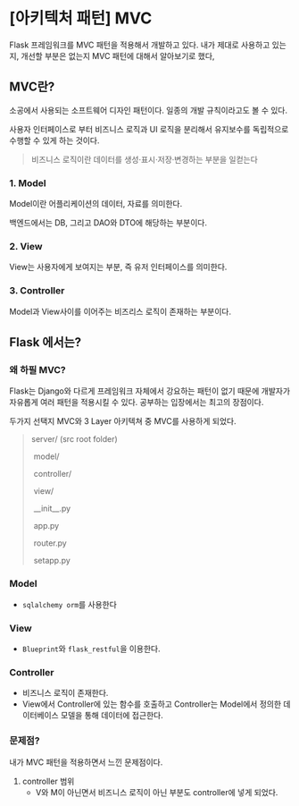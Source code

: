 # [아키텍처 패턴] MVC

Flask 프레임워크를 MVC 패턴을 적용해서 개발하고 있다. 내가 제대로 사용하고 있는지, 개선할 부분은 없는지 MVC 패턴에 대해서 알아보기로 했다,

## MVC란?

소공에서 사용되는  소프트웨어 디자인 패턴이다. 일종의 개발 규칙이라고도 볼 수 있다.

사용자 인터페이스로 부터 비즈니스 로직과 UI 로직을 분리해서 유지보수를 독립적으로 수행할 수 있게 하는 것이다.

> 비즈니스 로직이란 데이터를 생성·표시·저장·변경하는 부분을 일컫는다

### 1. Model

Model이란 어플리케이션의 데이터, 자료를 의미한다.

백엔드에서는 DB, 그리고 DAO와 DTO에 해당하는 부분이다.

### 2. View

View는 사용자에게 보여지는 부분, 즉 유저 인터페이스를 의미한다.

### 3. Controller

Model과 View사이를 이어주는 비즈리스  로직이 존재하는 부분이다.



## Flask 에서는?

### 왜 하필 MVC?

Flask는 Django와 다르게 프레임워크 자체에서 강요하는 패턴이 없기 때문에 개발자가 자유롭게 여러 패턴을 적용시킬 수 있다. 공부하는 입장에서는 최고의 장점이다.

두가지 선택지 MVC와 3 Layer 아키텍쳐 중 MVC를 사용하게 되었다.

>server/ (src root folder)
>
>​	model/
>
>​	controller/
>
>​    view/
>
>​    \_\_init\_\_.py
>
>​	app.py
>
>​    router.py
>
>​    setapp.py



### Model

- `sqlalchemy orm`를 사용한다

### View

- `Blueprint`와 `flask_restful`을 이용한다.

### Controller

- 비즈니스 로직이 존재한다.
- View에서 Controller에 있는 함수를 호출하고 Controller는 Model에서 정의한 데이터베이스 모델을 통해 데이터에 접근한다.

### 문제점?

내가 MVC 패턴을 적용하면서 느낀 문제점이다.

1. controller 범위
   - V와 M이 아닌면서 비즈니스 로직이 아닌 부분도 controller에 넣게 되었다.





















